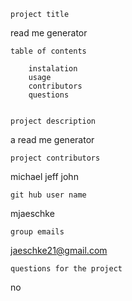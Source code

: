 
    
    project title 

read me generator

    table of contents 

        instalation
        usage
        contributors
        questions


    project description 

a read me generator

    project contributors 

michael jeff john 

    git hub user name 

mjaeschke

    group emails 

jaeschke21@gmail.com

    questions for the project

no  